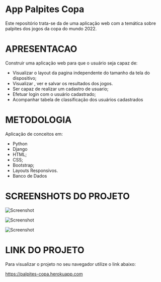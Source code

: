 # App Palpites Copa
Este repositório trata-se da de uma aplicação web com a temática sobre palpites dos jogos da copa do mundo 2022.

# APRESENTACAO
Construir uma aplicação web para que o usuário seja capaz de:
- Visualizar o layout da pagina independente do tamanho da tela do dispositivo;
- Visualizar , ver e salvar os resultados dos jogos.
- Ser capaz de realizar um cadastro de usuario;
- Efetuar login com o usuário cadastrado;
- Acompanhar tabela de classificação dos usuários cadastrados

# METODOLOGIA
Aplicação de conceitos em:
- Python
- Django
- HTML;
- CSS;
- Bootstrap;
- Layouts Responsivos.
- Banco de Dados

# SCREENSHOTS DO PROJETO

![Screenshot](./screenshot/screen1.jpg)

![Screenshot](./screenshot/screen2.jpg)

![Screenshot](./screenshot/screen3.jpg)

# LINK DO PROJETO
Para visualizar o projeto no seu navegador utilize o link abaixo:

https://palpites-copa.herokuapp.com
